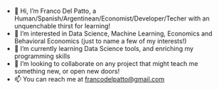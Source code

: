 - 👋 Hi, I’m Franco Del Patto, a Human/Spanish/Argentinean/Economist/Developer/Techer with an unquenchable thirst for learning!
- 👀 I’m interested in Data Science, Machine Learning, Economics and Behavioral Economics (just to name a few of my interests!)
- 🌱 I’m currently learning Data Science tools, and enriching my programming skills
- 💞️ I’m looking to collaborate on any project that might teach me something new, or open new doors!
- 📫 You can reach me at francodelpatto@gmail.com

<!---
francojdp/francojdp is a ✨ special ✨ repository because its `README.md` (this file) appears on your GitHub profile.
You can click the Preview link to take a look at your changes.
--->
